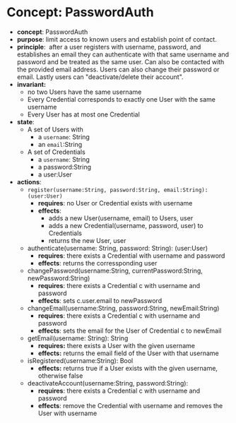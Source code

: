 # Concept: PasswordAuth
- **concept**: PasswordAuth
- **purpose**: limit access to known users and establish point of contact.
- **principle**:  after a user registers with username, password, and establishes an email they can authenticate with that same username and password and be treated as the same user. Can also be contacted with the provided email address. Users can also change their password or email. Lastly users can "deactivate/delete their account".
- **invariant:**
	- no two Users have the same username
	- Every Credential corresponds to exactly one User with the same username
	- Every User has at most one Credential
- **state**:
    - A set of Users with
        - a `username`: String
        - an `email`:String
    - A set of Credentials
        - a `username`: String
        - a password:String
        - a user:User
- **actions**:
    - `register(username:String, password:String, email:String): (user:User)`
        - **requires**: no User or Credential exists with username
        - **effects**: 
	        - adds a new User(username, email) to Users, user
	        - adds a new Credential(username, password, user) to Credentials
	        - returns the new User, user
    - authenticate(username: String, password: String): (user:User)
        - **requires**: there exists a Credential with username and password
        - **effects**: returns the corressponding user
    - changePassword(username:String, currentPassword:String, newPassword:String)
        - **requires**: there exists a Credential c with username and password 
        - **effects**: sets c.user.email to newPassword
    - changeEmail(username:String, password:String, newEmail:String)
        - **requires**: there exists a Credential c with username and password 
        - **effects**: sets the email for the User of Credential c to newEmail
    - getEmail(username: String): String
	    - **requires:** there exists a User with the given username
	    - **effects:** returns the email field of the User with that username
	- isRegistered(username:String): Bool
		- **effects:** returns true if a User exists with the given username, otherwise false
    - deactivateAccount(username:String, password:String):
	    -  **requires**: there exists a Credential c with username and password 
        - **effects**: remove the Credential with username and removes the User with username 
